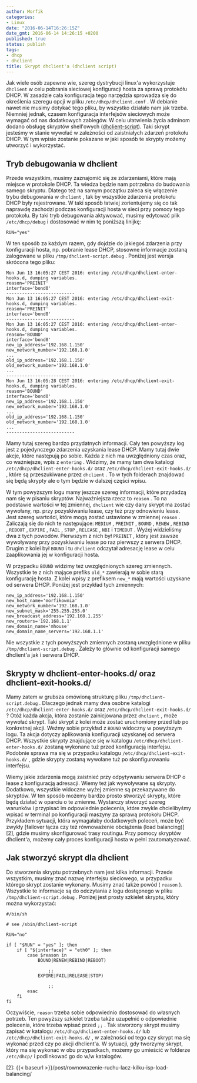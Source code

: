 ```yaml
---
author: Morfik
categories:
- Linux
date: "2016-06-14T16:26:15Z"
date_gmt: 2016-06-14 14:26:15 +0200
published: true
status: publish
tags:
- dhcp
- dhclient
title: Skrypt dhclient'a (dhclient script)
---
```


Jak wiele osób zapewne wie, szereg dystrybucji linux'a wykorzystuje `dhclient` w celu pobrania
sieciowej konfiguracji hosta za sprawą protokółu DHCP. W zasadzie cała konfiguracja tego narzędzia
sprowadza się do określenia szeregu opcji w pliku `/etc/dhcp/dhclient.conf` . W debianie nawet nie
musimy dotykać tego pliku, by wszystko działało nam jak trzeba. Niemniej jednak, czasem konfiguracja
interfejsów sieciowych może wymagać od nas dodatkowych zabiegów. W celu ułatwienia życia adminom
dodano obsługę skryptów shell'owych ([dhclient-script][1]). Taki skrypt jesteśmy w stanie wywołać w
zależności od zaistniałych zdarzeń protokołu DHCP. W tym wpisie zostanie pokazane w jaki sposób te
skrypty możemy utworzyć i wykorzystać.

<!--more-->
## Tryb debugowania w dhclient

Przede wszystkim, musimy zaznajomić się ze zdarzeniami, które mają miejsce w protokole DHCP. Ta
wiedza będzie nam potrzebna do budowania samego skryptu. Dlatego też na samym początku zaleca się
włączenie trybu debugowania w `dhclient` , tak by wszystkie zdarzenia protokołu DHCP były
rejestrowane. W taki sposób łatwiej zorientujemy się co tak naprawdę zachodzi podczas konfiguracji
hosta w sieci przy pomocy tego protokołu. By taki tryb debugowania aktywować, musimy edytować plik
`/etc/dhcp/debug` i dostosować w nim tę poniższą linijkę:

    RUN="yes"

W ten sposób za każdym razem, gdy dojdzie do jakiegoś zdarzenia przy konfiguracji hosta, np.
pobranie lease DHCP, stosowne informacje zostaną zalogowane w pliku `/tmp/dhclient-script.debug` .
Poniżej jest wersja skrócona tego pliku:

    Mon Jun 13 16:05:27 CEST 2016: entering /etc/dhcp/dhclient-enter-hooks.d, dumping variables.
    reason='PREINIT'
    interface='bond0'
    --------------------------
    Mon Jun 13 16:05:27 CEST 2016: entering /etc/dhcp/dhclient-exit-hooks.d, dumping variables.
    reason='PREINIT'
    interface='bond0'
    --------------------------
    Mon Jun 13 16:05:27 CEST 2016: entering /etc/dhcp/dhclient-enter-hooks.d, dumping variables.
    reason='BOUND'
    interface='bond0'
    new_ip_address='192.168.1.150'
    new_network_number='192.168.1.0'
    ...
    old_ip_address='192.168.1.150'
    old_network_number='192.168.1.0'
    ...
    --------------------------
    Mon Jun 13 16:05:28 CEST 2016: entering /etc/dhcp/dhclient-exit-hooks.d, dumping variables.
    reason='BOUND'
    interface='bond0'
    new_ip_address='192.168.1.150'
    new_network_number='192.168.1.0'
    ...
    old_ip_address='192.168.1.150'
    old_network_number='192.168.1.0'
    ...
    --------------------------

Mamy tutaj szereg bardzo przydatnych informacji. Cały ten powyższy log jest z pojedynczego zdarzenia
uzyskania lease DHCP. Mamy tutaj dwie akcje, które następują po sobie. Każda z nich ma uwzględniony
czas oraz, co ważniejsze, wpis z `entering` . Widzimy, że mamy tam dwa katalogi
`/etc/dhcp/dhclient-enter-hooks.d/` oraz `/etc/dhcp/dhclient-exit-hooks.d/` , które są przeszukiwane
przez `dhclient` . To w tych folderach znajdować się będą skrypty ale o tym będzie w dalszej części
wpisu.

W tym powyższym logu mamy jeszcze szereg informacji, które przydadzą nam się w pisaniu skryptów.
Najważniejsza rzecz to `reason` . To na podstawie wartości w tej zmiennej, `dhclient` wie czy dany
skrypt ma zostać wywołany, np. przy pozyskiwaniu lease, czy też przy odnowieniu lease. Jest szereg
wartości, które mogą zostać ustawione w zmiennej `reason` . Zaliczają się do nich te następujące:
`MEDIUM` , `PREINIT` , `BOUND` , `RENEW` , `REBIND` , `REBOOT` , `EXPIRE` , `FAIL` , `STOP` ,
`RELEASE` , `NBI` i `TIMEOUT` . Wyżej widzieliśmy dwa z tych powodów. Pierwszym z nich był
`PREINIT` , który jest zawsze wywoływany przy pozyskiwaniu lease po raz pierwszy z serwera DHCP.
Drugim z kolei był `BOUND` i tu `dhclient` odczytał adresację lease w celu zaaplikowania jej w
konfiguracji hosta.

W przypadku `BOUND` widzimy też uwzględnionych szereg zmiennych. Wszystkie te z nich mające prefiks
`old_*` zawierają w sobie starą konfigurację hosta. Z kolei wpisy z prefiksem `new_*` mają wartości
uzyskane od serwera DHCP. Poniżej jest przykład tych zmiennych:

    new_ip_address='192.168.1.150'
    new_host_name='morfikownia'
    new_network_number='192.168.1.0'
    new_subnet_mask='255.255.255.0'
    new_broadcast_address='192.168.1.255'
    new_routers='192.168.1.1'
    new_domain_name='mhouse'
    new_domain_name_servers='192.168.1.1'

Nie wszystkie z tych powyższych zmiennych zostaną uwzględnione w pliku
`/tmp/dhclient-script.debug` . Zależy to głównie od konfiguracji samego dhclient'a jak i serwera
DHCP.

## Skrypty w dhclient-enter-hooks.d/ oraz dhclient-exit-hooks.d/

Mamy zatem w grubsza omówioną strukturę pliku `/tmp/dhclient-script.debug` . Dlaczego jednak mamy
dwa osobne katalogi `/etc/dhcp/dhclient-enter-hooks.d/` oraz `/etc/dhcp/dhclient-exit-hooks.d/` ?
Otóż każda akcja, która zostanie zainicjowana przez `dhclient` , może wywołać skrypt. Taki skrypt z
kolei może zostać uruchomiony przed lub po konkretnej akcji. Weźmy sobie przykład z `BOUND` widoczny
w powyższym logu. Ta akcja dotyczy aplikowania konfiguracji uzyskanej od serwera DHCP. Wszystkie
skrypty znajdujące się w katalogu `/etc/dhcp/dhclient-enter-hooks.d/` zostaną wykonane tuż przed
konfiguracją interfejsu. Podobnie sprawa ma się w przypadku katalogu
`/etc/dhcp/dhclient-exit-hooks.d/` , gdzie skrypty zostaną wywołane tuż po skonfigurowaniu
interfejsu.

Wiemy jakie zdarzenia mogą zaistnieć przy odpytywaniu serwera DHCP o lease z konfiguracją adresacji.
Wiemy też jak wywoływane są skrypty. Dodatkowo, wszystkie widoczne wyżej zmienne są przekazywane do
skryptów. W ten sposób możemy bardzo prosto stworzyć skrypty, które będą działać w oparciu o te
zmienne. Wystarczy stworzyć szereg warunków i przypisać im odpowiednie polecenia, które zwykle
chcielibyśmy wpisać w terminal po konfiguracji maszyny za sprawą protokołu DHCP. Przykładem
sytuacji, która wymagałaby dodatkowych poleceń, może być zwykły [failover łącza czy też równoważenie
obciążenia (load balancing)][2], gdzie musimy skonfigurować trasy routingu. Przy pomocy skryptów
dhclient'a, możemy cały proces konfiguracji hosta w pełni zautomatyzować.

## Jak stworzyć skrypt dla dhclient

Do stworzenia skryptu potrzebnych nam jest kilka informacji. Przede wszystkim, musimy znać nazwę
interfejsu sieciowego, w przypadku którego skrypt zostanie wykonany. Musimy znać także powód (
`reason` ). Wszystkie te informacje są do odczytania z logu dostępnego w pliku
`/tmp/dhclient-script.debug` . Poniżej jest prosty szkielet skryptu, który można wykorzystać:

    #/bin/sh

    # see /sbin/dhclient-script

    RUN="no"

    if [ "$RUN" = "yes" ]; then
        if [ "${interface}" = "eth0" ]; then
            case $reason in
                BOUND|RENEW|REBIND|REBOOT)

                    ;;
                EXPIRE|FAIL|RELEASE|STOP)

                    ;;
            esac
        fi
    fi

Oczywiście, `reason` trzeba sobie odpowiednio dostosować do własnych potrzeb. Ten powyższy szkielet
trzeba także uzupełnić o odpowiednie polecenia, które trzeba wpisać przed `;;` . Tak stworzony
skrypt musimy zapisać w katalogu `/etc/dhcp/dhclient-enter-hooks.d/` lub
`/etc/dhcp/dhclient-exit-hooks.d/` , w zależności od tego czy skrypt ma się wykonać przed czy po
akcji dhclient'a. W sytuacji, gdy tworzymy skrypt, który ma się wykonać w obu przypadkach, możemy go
umieścić w folderze `/etc/dhcp/` i podlinkować go do w/w katalogów.


[1]: http://manpages.ubuntu.com/manpages/xenial/en/man8/dhclient-script.8.html
[2]: {{< baseurl >}}/post/rownowazenie-ruchu-lacz-kilku-isp-load-balancing/
